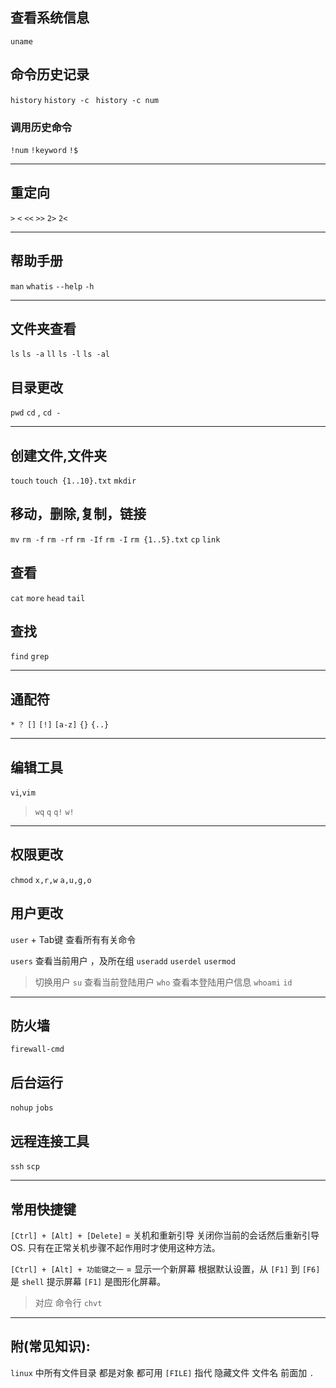 ## 查看系统信息
`uname `

## 命令历史记录
`history`
`history -c ` `history -c num`


### 调用历史命令
`!num` `!keyword`
`!$`


---------------------------------
## 重定向
`>` `<`
`<<` `>>`
`2>` `2<`

-------------------------

## 帮助手册
`man`
`whatis`
`--help`
`-h`

---------------
## 文件夹查看
`ls` `ls -a` `ll` `ls -l`
`ls -al` 

## 目录更改
`pwd`
`cd` , `cd -`

------------------------
## 创建文件,文件夹
`touch` `touch {1..10}.txt` 
`mkdir`

## 移动，删除,复制，链接
`mv`
`rm -f` `rm -rf` `rm -If` `rm -I`
`rm {1..5}.txt`
`cp`
`link`

## 查看
`cat` 
`more`
`head`
`tail`

## 查找
`find`
`grep`

--------------------------------------
## 通配符

`*` `？` `[]` `[!]` `[a-z]` `{}` `{..}`

---------------------------------------------
## 编辑工具
`vi`,`vim`
>  `wq` `q` `q!` `w!`

---------------------------------------------
## 权限更改
`chmod` `x,r,w` `a,u,g,o`


## 用户更改
`user` + Tab键 查看所有有关命令

`users` 查看当前用户 ，及所在组
`useradd` `userdel` `usermod` 
> 切换用户
`su`
> 查看当前登陆用户
`who`
> 查看本登陆用户信息
`whoami` `id`

---------------------------------------------

## 防火墙
`firewall-cmd` 


## 后台运行
`nohup`
`jobs`


## 远程连接工具
`ssh`
`scp`




------------------------------
## 常用快捷键

`[Ctrl] + [Alt] + [Delete]` = 关机和重新引导 
关闭你当前的会话然后重新引导 OS.
只有在正常关机步骤不起作用时才使用这种方法。


`[Ctrl] + [Alt] + 功能键之一` = 显示一个新屏幕
根据默认设置，从 `[F1]` 到 `[F6]` 是 `shell` 提示屏幕
`[F1]` 是图形化屏幕。
> 对应 命令行 `chvt`

--------------------------------------

## 附(常见知识):

`linux` 中所有文件目录 都是对象  都可用 `[FILE]` 指代
隐藏文件 文件名 前面加 `.` 